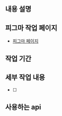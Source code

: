 ## 내용 설명

<!-- ex. 게시글 리스트 관련 작업을 진행합니다. -->

## 피그마 작업 페이지

- [피그마 페이지](https://www.figma.com/file/UwTcaHzUGSEhkQone1vWnQ/%ED%98%BC%EC%BD%95-HONKOK?type=design&node-id=12-172&mode=design&t=HBs1ZoDq42NRaSJp-4)

## 작업 기간

<!-- ex) 17일 ~ 20일 -->

## 세부 작업 내용

<!-- 먼저 세부 작업 작성 후 issue 각자 생성해서 issue 번호로 연결하세요! -->

- [ ]

## 사용하는 api

<!-- ### GET /posts/channel/{channelId}

**Request Params**

```
offset: Optional<Number>
limit: Optional<Number>
Response
```

**Response**

```
Post[]
``` -->

<!--## 참고 사항-->
